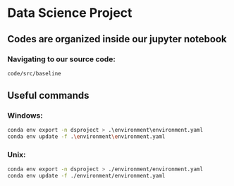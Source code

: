 # Data Science Project

## Codes are organized inside our jupyter notebook

### Navigating to our source code:
```sh
code/src/baseline
```

## Useful commands

### Windows:

```sh
conda env export -n dsproject > .\environment\environment.yaml
conda env update -f .\environment\environment.yaml
```

### Unix:

```sh
conda env export -n dsproject > ./environment/environment.yaml
conda env update -f ./environment/environment.yaml
```
